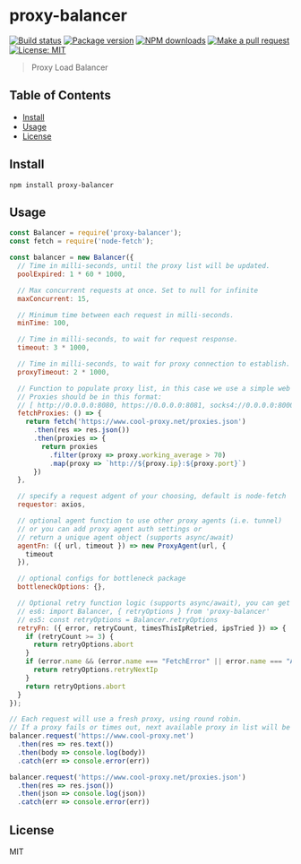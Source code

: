 # proxy-balancer

[![Build status](https://github.com/zjael/proxy-balancer/workflows/Node%20CI/badge.svg)](https://github.com/zjael/proxy-balancer/actions)
[![Package version](https://img.shields.io/npm/v/proxy-balancer.svg)](https://npmjs.org/package/proxy-balancer)
[![NPM downloads](https://img.shields.io/npm/dm/proxy-balancer)](https://npmjs.org/package/proxy-balancer)
[![Make a pull request](https://img.shields.io/badge/PRs-welcome-brightgreen.svg)](http://makeapullrequest.com)
[![License: MIT](https://img.shields.io/badge/License-MIT-brightgreen.svg)](https://opensource.org/licenses/MIT)

> Proxy Load Balancer

## Table of Contents

- [Install](#install)
- [Usage](#usage)
- [License](#license)

## Install

```shell script
npm install proxy-balancer
```

## Usage

```js
const Balancer = require('proxy-balancer');
const fetch = require('node-fetch');

const balancer = new Balancer({
  // Time in milli-seconds, until the proxy list will be updated.
  poolExpired: 1 * 60 * 1000,

  // Max concurrent requests at once. Set to null for infinite
  maxConcurrent: 15,

  // Minimum time between each request in milli-seconds.
  minTime: 100,

  // Time in milli-seconds, to wait for request response.
  timeout: 3 * 1000,

  // Time in milli-seconds, to wait for proxy connection to establish.
  proxyTimeout: 2 * 1000,

  // Function to populate proxy list, in this case we use a simple web request using node-fetch.
  // Proxies should be in this format:
  // [ http://0.0.0.0:8080, https://0.0.0.0:8081, socks4://0.0.0.0:8000 ]
  fetchProxies: () => {
    return fetch('https://www.cool-proxy.net/proxies.json')
      .then(res => res.json())
      .then(proxies => {
        return proxies
          .filter(proxy => proxy.working_average > 70)
          .map(proxy => `http://${proxy.ip}:${proxy.port}`)
      })
  },

  // specify a request adgent of your choosing, default is node-fetch
  requestor: axios,

  // optional agent function to use other proxy agents (i.e. tunnel) 
  // or you can add proxy agent auth settings or 
  // return a unique agent object (supports async/await)
  agentFn: ({ url, timeout }) => new ProxyAgent(url, {
    timeout
  }),

  // optional configs for bottleneck package
  bottleneckOptions: {},

  // Optional retry function logic (supports async/await), you can get the retry options like so
  // es6: import Balancer, { retryOptions } from 'proxy-balancer'
  // es5: const retryOptions = Balancer.retryOptions
  retryFn: ({ error, retryCount, timesThisIpRetried, ipsTried }) => {
    if (retryCount >= 3) {
      return retryOptions.abort
    }
    if (error.name && (error.name === "FetchError" || error.name === "AbortError")) {
      return retryOptions.retryNextIp
    }
    return retryOptions.abort
  }
});

// Each request will use a fresh proxy, using round robin.
// If a proxy fails or times out, next available proxy in list will be used.
balancer.request('https://www.cool-proxy.net')
  .then(res => res.text())
  .then(body => console.log(body))
  .catch(err => console.error(err))

balancer.request('https://www.cool-proxy.net/proxies.json')
  .then(res => res.json())
  .then(json => console.log(json))
  .catch(err => console.error(err))
```

## License

MIT
